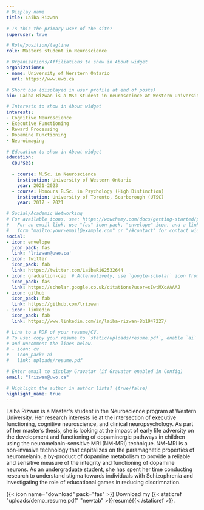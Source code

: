```yaml
---
# Display name
title: Laiba Rizwan

# Is this the primary user of the site?
superuser: true

# Role/position/tagline
role: Masters student in Neuroscience 

# Organizations/Affiliations to show in About widget
organizations:
- name: University of Werstern Ontario 
  url: https://www.uwo.ca

# Short bio (displayed in user profile at end of posts)
bio: Laiba Rizwan is a MSc student in neurosceince at Western University. 

# Interests to show in About widget
interests:
- Cognitive Neuroscience 
- Executive Functioning 
- Reward Processing
- Dopamine Functioning 
- Neuroimaging  

# Education to show in About widget
education:
  courses:
  
  - course: M.Sc. in Neuroscience	
    institution: University of Western Ontario 
    year: 2021-2023
  - course: Honours B.Sc. in Psychology (High Distinction)	
    institution: University of Toronto, Scarborough (UTSC)               	
    year: 2017 - 2021

# Social/Academic Networking
# For available icons, see: https://wowchemy.com/docs/getting-started/page-builder/#icons
#   For an email link, use "fas" icon pack, "envelope" icon, and a link in the
#   form "mailto:your-email@example.com" or "/#contact" for contact widget.
social:
- icon: envelope
  icon_pack: fas
  link: 'lrizwan@uwo.ca'
- icon: twitter
  icon_pack: fab
  link: https://twitter.com/LaibaRi62532644
- icon: graduation-cap  # Alternatively, use `google-scholar` icon from `ai` icon pack
  icon_pack: fas
  link: https://scholar.google.co.uk/citations?user=sIwtMXoAAAAJ
- icon: github
  icon_pack: fab
  link: https://github.com/lrizwan
- icon: linkedin
  icon_pack: fab
  link: https://www.linkedin.com/in/laiba-rizwan-8b1947227/

# Link to a PDF of your resume/CV.
# To use: copy your resume to `static/uploads/resume.pdf`, enable `ai` icons in `params.toml`, 
# and uncomment the lines below.
# - icon: cv
#   icon_pack: ai
#   link: uploads/resume.pdf

# Enter email to display Gravatar (if Gravatar enabled in Config)
email: "lrizwan@uwo.ca"

# Highlight the author in author lists? (true/false)
highlight_name: true
---
```

Laiba Rizwan is a Master's student in the Neuroscience program at Western University. Her research interests lie at the intersection of executive functioning, cognitive neuroscience, and clinical neuropsychology. As part of her master’s thesis, she is looking at the impact of early life adversity on the development and functioning of dopaminergic pathways in children using the neuromelanin-sensitive MRI (NM-MRI) technique. NM-MRI is a non-invasive technology that capitalizes on the paramagnetic properties of neuromelanin, a by-product of dopamine metabolism to provide a reliable and sensitive measure of the integrity and functioning of dopamine neurons.
As an undergraduate student, she has spent her time conducting research to understand stigma towards individuals with Schizophrenia and investigating the role of educational games in reducing discrimnation. 

{{< icon name="download" pack="fas" >}} Download my {{< staticref "uploads/demo_resume.pdf" "newtab" >}}resumé{{< /staticref >}}.

